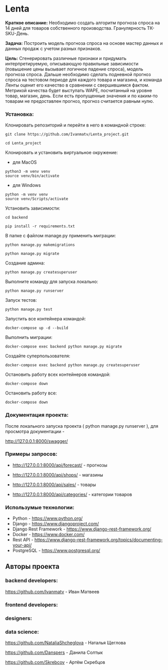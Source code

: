 # Lenta

**Краткое описание:**
Необходимо создать алгоритм прогноза спроса на 14 дней для товаров собственного
производства. Гранулярность ТК-SKU-День.

**Задача:**
Построить модель прогноза спроса на основе мастер данных и данных продаж с учетом разных
признаков.

**Цель:**
Сгенерировать различные признаки и придумать интерпретируемую, описывающую правильные
зависимости (повышение цены вызывает логичное падение спроса), модель прогноза спроса.
Дальше необходимо сделать подневной прогноз спроса на тестовом периоде для каждого товара
и магазина, и команда Ленты оценит его качество в сравнении с свершившимся фактом.
Метрикой качества будет выступать WAPE, посчитанный на уровне товар, магазин, день. Если
есть пропущенные значения и по каким-то товарам не предоставлен прогноз, прогноз считается
равным нулю.

### Установка:
Клонировать репозиторий и перейти в него в командной строке:
```
git clone https://github.com/Ivanmatv/Lenta_project.git
```
```
cd Lenta_project
```
Клонировать и установить виртуальное окружение:

- для MacOS
```
python3 -m venv venv
source venv/bin/activate
```
- для Windows
```
python -m venv venv
source venv/Scripts/activate
```
Установить зависимости:

```
cd backend
```
```
pip install -r requirements.txt
```

В папке с файлом manage.py применить миграции:
```
python manage.py makemigrations
```
```
python manage.py migrate
```
Создание админа:
```
python manage.py createsuperuser
```

Выполните команду для запуска локально:

```
python manage.py runserver
```
Запуск тестов:

```
python manage.py test
```

Запустить все контейнера командой:

```
docker-compose up -d --build
```

Выполнить миграции:

``` 
docker-compose exec backend python manage.py migrate 
```

Создайте суперпользователя:
```
docker-compose exec backend python manage.py createsuperuser
```

Остановить работу всех контейнеров командой:
```
docker-compose down
```
Остановить работу все:
```
docker-compose down
```
### Документация проекта:
После локального запуска проекта ( python manage.py runserver ), для просмотра документации - 

http://127.0.0.1:8000/swagger/

### Примеры запросов:

- http://127.0.0.1:8000/api/forecast/ - прогнозы

- http://127.0.0.1:8000/api/shops/ - магазины

- http://127.0.0.1:8000/api/sales/ - товары

- http://127.0.0.1:8000/api/categories/ - категории товаров

### Использумые технологии:

- Python - https://www.python.org/
- Django - https://www.djangoproject.com/
- Django Rest Framework - https://www.django-rest-framework.org/
- Docker - https://www.docker.com/
- Rest API - https://www.django-rest-framework.org/topics/documenting-your-api/
- PostgreSQL - https://www.postgresql.org/

## Авторы проекта
### backend developers:
https://github.com/Ivanmatv - Иван Матвеев

### frontend developers:

### designers:

### data science:
https://github.com/NataliaShcheglova - Наталья Щеглова

https://github.com/Danspers - Данила Солтык

https://github.com/Skrebcov - Артём Скребцов